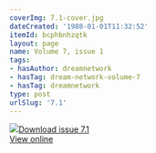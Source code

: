 ```yaml
---
coverImg: 7.1-cover.jpg
dateCreated: '1988-01-01T11:32:52'
itemId: bcphbnhzqtk
layout: page
name: Volume 7, issue 1
tags:
- hasAuthor: dreamnetwork
- hasTag: dream-network-volume-7
- hasTag: dreamnetwork
type: post
urlSlug: '7.1'
---
```

<img class="card-journal-img" src="../images/7.1-rect.jpg"/><a href="../files/pdfs/Volume_7/7.1-Dream-Network-Bulletin_Volume-7-Number-1.pdf" download="">Download issue 7.1</a><br><a href="../files/pdfs/Volume_7/7.1-Dream-Network-Bulletin_Volume-7-Number-1.pdf">View online</a>